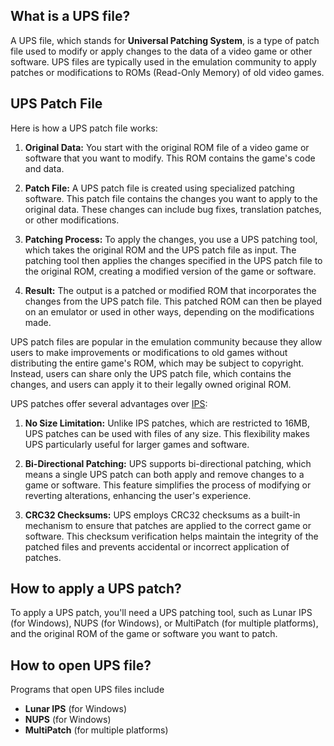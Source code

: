 ## What is a UPS file?

A UPS file, which stands for **Universal Patching System**, is a type of patch file used to modify or apply changes to the data of a video game or other software. UPS files are typically used in the emulation community to apply patches or modifications to ROMs (Read-Only Memory) of old video games.

## UPS Patch File

Here is how a UPS patch file works:

1.  **Original Data:** You start with the original ROM file of a video game or software that you want to modify. This ROM contains the game's code and data.
    
2.  **Patch File:** A UPS patch file is created using specialized patching software. This patch file contains the changes you want to apply to the original data. These changes can include bug fixes, translation patches, or other modifications.
    
3.  **Patching Process:** To apply the changes, you use a UPS patching tool, which takes the original ROM and the UPS patch file as input. The patching tool then applies the changes specified in the UPS patch file to the original ROM, creating a modified version of the game or software.
    
4.  **Result:** The output is a patched or modified ROM that incorporates the changes from the UPS patch file. This patched ROM can then be played on an emulator or used in other ways, depending on the modifications made.
    

UPS patch files are popular in the emulation community because they allow users to make improvements or modifications to old games without distributing the entire game's ROM, which may be subject to copyright. Instead, users can share only the UPS patch file, which contains the changes, and users can apply it to their legally owned original ROM.

UPS patches offer several advantages over [IPS](/game/ips/):

1.  **No Size Limitation:** Unlike IPS patches, which are restricted to 16MB, UPS patches can be used with files of any size. This flexibility makes UPS particularly useful for larger games and software.
    
2.  **Bi-Directional Patching:** UPS supports bi-directional patching, which means a single UPS patch can both apply and remove changes to a game or software. This feature simplifies the process of modifying or reverting alterations, enhancing the user's experience.
    
3.  **CRC32 Checksums:** UPS employs CRC32 checksums as a built-in mechanism to ensure that patches are applied to the correct game or software. This checksum verification helps maintain the integrity of the patched files and prevents accidental or incorrect application of patches.

## How to apply a UPS patch?

To apply a UPS patch, you'll need a UPS patching tool, such as Lunar IPS (for Windows), NUPS (for Windows), or MultiPatch (for multiple platforms), and the original ROM of the game or software you want to patch.

## How to open UPS file?

Programs that open UPS files include

- **Lunar IPS** (for Windows)
- **NUPS** (for Windows)
- **MultiPatch** (for multiple platforms)
